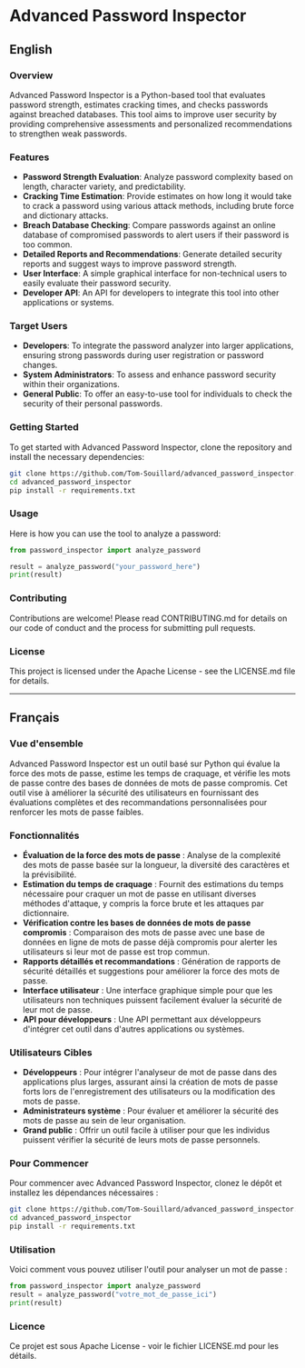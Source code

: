 # Advanced Password Inspector

## English

### Overview
Advanced Password Inspector is a Python-based tool that evaluates password strength, estimates cracking times, and checks passwords against breached databases. This tool aims to improve user security by providing comprehensive assessments and personalized recommendations to strengthen weak passwords.

### Features
- **Password Strength Evaluation**: Analyze password complexity based on length, character variety, and predictability.
- **Cracking Time Estimation**: Provide estimates on how long it would take to crack a password using various attack methods, including brute force and dictionary attacks.
- **Breach Database Checking**: Compare passwords against an online database of compromised passwords to alert users if their password is too common.
- **Detailed Reports and Recommendations**: Generate detailed security reports and suggest ways to improve password strength.
- **User Interface**: A simple graphical interface for non-technical users to easily evaluate their password security.
- **Developer API**: An API for developers to integrate this tool into other applications or systems.

### Target Users
- **Developers**: To integrate the password analyzer into larger applications, ensuring strong passwords during user registration or password changes.
- **System Administrators**: To assess and enhance password security within their organizations.
- **General Public**: To offer an easy-to-use tool for individuals to check the security of their personal passwords.

### Getting Started
To get started with Advanced Password Inspector, clone the repository and install the necessary dependencies:
```bash
git clone https://github.com/Tom-Souillard/advanced_password_inspector.git
cd advanced_password_inspector
pip install -r requirements.txt
```

### Usage

Here is how you can use the tool to analyze a password:
```python
from password_inspector import analyze_password

result = analyze_password("your_password_here")
print(result)
```

### Contributing
Contributions are welcome! Please read CONTRIBUTING.md for details on our code of conduct and the process for submitting pull requests.

### License
This project is licensed under the Apache License - see the LICENSE.md file for details.

___________________________________________________________________________________________________
## Français

### Vue d'ensemble

Advanced Password Inspector est un outil basé sur Python qui évalue la force des mots de passe, estime les temps de craquage, et vérifie les mots de passe contre des bases de données de mots de passe compromis. Cet outil vise à améliorer la sécurité des utilisateurs en fournissant des évaluations complètes et des recommandations personnalisées pour renforcer les mots de passe faibles.

### Fonctionnalités

- **Évaluation de la force des mots de passe** : Analyse de la complexité des mots de passe basée sur la longueur, la diversité des caractères et la prévisibilité.
- **Estimation du temps de craquage** : Fournit des estimations du temps nécessaire pour craquer un mot de passe en utilisant diverses méthodes d'attaque, y compris la force brute et les attaques par dictionnaire.
- **Vérification contre les bases de données de mots de passe compromis** : Comparaison des mots de passe avec une base de données en ligne de mots de passe déjà compromis pour alerter les utilisateurs si leur mot de passe est trop commun.
- **Rapports détaillés et recommandations** : Génération de rapports de sécurité détaillés et suggestions pour améliorer la force des mots de passe.
- **Interface utilisateur** : Une interface graphique simple pour que les utilisateurs non techniques puissent facilement évaluer la sécurité de leur mot de passe.
- **API pour développeurs** : Une API permettant aux développeurs d'intégrer cet outil dans d'autres applications ou systèmes.

### Utilisateurs Cibles

- **Développeurs** : Pour intégrer l'analyseur de mot de passe dans des applications plus larges, assurant ainsi la création de mots de passe forts lors de l'enregistrement des utilisateurs ou la modification des mots de passe.
- **Administrateurs système** : Pour évaluer et améliorer la sécurité des mots de passe au sein de leur organisation.
- **Grand public** : Offrir un outil facile à utiliser pour que les individus puissent vérifier la sécurité de leurs mots de passe personnels.

### Pour Commencer

Pour commencer avec Advanced Password Inspector, clonez le dépôt et installez les dépendances nécessaires :
```bash
git clone https://github.com/Tom-Souillard/advanced_password_inspector.git
cd advanced_password_inspector
pip install -r requirements.txt
```

### Utilisation
Voici comment vous pouvez utiliser l'outil pour analyser un mot de passe :
```python
from password_inspector import analyze_password
result = analyze_password("votre_mot_de_passe_ici")
print(result)
```

### Licence
Ce projet est sous Apache License - voir le fichier LICENSE.md pour les détails.